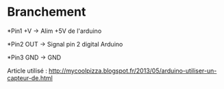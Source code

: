 # Branchement

*Pin1 +V -> Alim +5V de l'arduino

*Pin2 OUT -> Signal pin 2 digital Arduino

*Pin3 GND -> GND


Article utilisé : http://mycoolpizza.blogspot.fr/2013/05/arduino-utiliser-un-capteur-de.html

